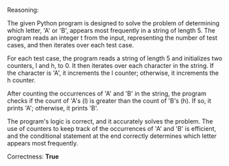 Reasoning:

The given Python program is designed to solve the problem of determining which letter, 'A' or 'B', appears most frequently in a string of length 5. The program reads an integer t from the input, representing the number of test cases, and then iterates over each test case.

For each test case, the program reads a string of length 5 and initializes two counters, l and h, to 0. It then iterates over each character in the string. If the character is 'A', it increments the l counter; otherwise, it increments the h counter.

After counting the occurrences of 'A' and 'B' in the string, the program checks if the count of 'A's (l) is greater than the count of 'B's (h). If so, it prints 'A'; otherwise, it prints 'B'.

The program's logic is correct, and it accurately solves the problem. The use of counters to keep track of the occurrences of 'A' and 'B' is efficient, and the conditional statement at the end correctly determines which letter appears most frequently.

Correctness: **True**
